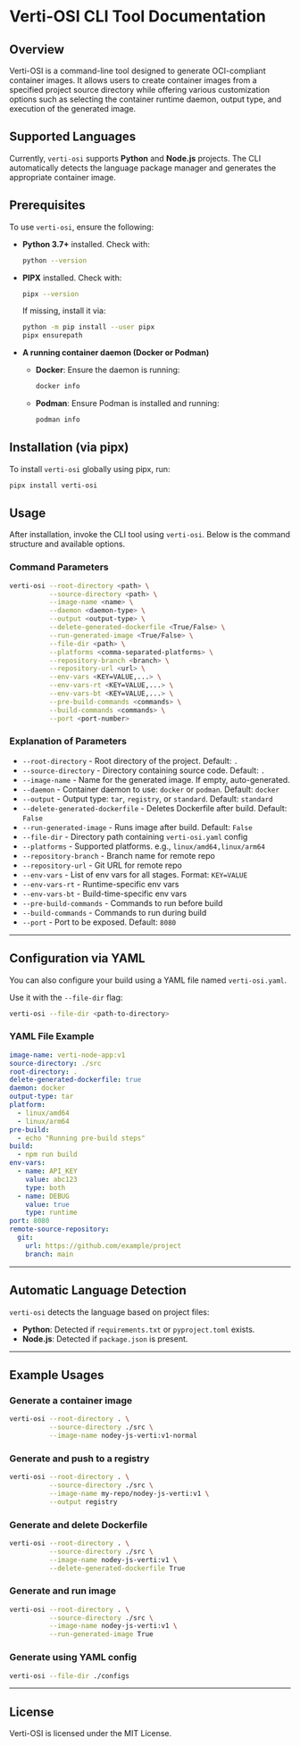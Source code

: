 # Verti-OSI CLI Tool Documentation

## Overview

Verti-OSI is a command-line tool designed to generate OCI-compliant container images. It allows users to create container images from a specified project source directory while offering various customization options such as selecting the container runtime daemon, output type, and execution of the generated image.

## Supported Languages

Currently, `verti-osi` supports **Python** and **Node.js** projects. The CLI automatically detects the language package manager and generates the appropriate container image.

## Prerequisites

To use `verti-osi`, ensure the following:

- **Python 3.7+** installed. Check with:
  ```sh
  python --version
  ```

- **PIPX** installed. Check with:
  ```sh
  pipx --version
  ```
  If missing, install it via:
  ```sh
  python -m pip install --user pipx
  pipx ensurepath
  ```

- **A running container daemon (Docker or Podman)**  
  - **Docker**: Ensure the daemon is running:
    ```sh
    docker info
    ```
  - **Podman**: Ensure Podman is installed and running:
    ```sh
    podman info
    ```

## Installation (via pipx)

To install `verti-osi` globally using pipx, run:

```sh
pipx install verti-osi
```

## Usage

After installation, invoke the CLI tool using `verti-osi`. Below is the command structure and available options.

### Command Parameters

```sh
verti-osi --root-directory <path> \
          --source-directory <path> \
          --image-name <name> \
          --daemon <daemon-type> \
          --output <output-type> \
          --delete-generated-dockerfile <True/False> \
          --run-generated-image <True/False> \
          --file-dir <path> \
          --platforms <comma-separated-platforms> \
          --repository-branch <branch> \
          --repository-url <url> \
          --env-vars <KEY=VALUE,...> \
          --env-vars-rt <KEY=VALUE,...> \
          --env-vars-bt <KEY=VALUE,...> \
          --pre-build-commands <commands> \
          --build-commands <commands> \
          --port <port-number>
```

### Explanation of Parameters

- `--root-directory` - Root directory of the project. Default: `.`
- `--source-directory` - Directory containing source code. Default: `.`
- `--image-name` - Name for the generated image. If empty, auto-generated.
- `--daemon` - Container daemon to use: `docker` or `podman`. Default: `docker`
- `--output` - Output type: `tar`, `registry`, or `standard`. Default: `standard`
- `--delete-generated-dockerfile` - Deletes Dockerfile after build. Default: `False`
- `--run-generated-image` - Runs image after build. Default: `False`
- `--file-dir` - Directory path containing `verti-osi.yaml` config
- `--platforms` - Supported platforms. e.g., `linux/amd64,linux/arm64`
- `--repository-branch` - Branch name for remote repo
- `--repository-url` - Git URL for remote repo
- `--env-vars` - List of env vars for all stages. Format: `KEY=VALUE`
- `--env-vars-rt` - Runtime-specific env vars
- `--env-vars-bt` - Build-time-specific env vars
- `--pre-build-commands` - Commands to run before build
- `--build-commands` - Commands to run during build
- `--port` - Port to be exposed. Default: `8080`

---

## Configuration via YAML

You can also configure your build using a YAML file named `verti-osi.yaml`.

Use it with the `--file-dir` flag:

```sh
verti-osi --file-dir <path-to-directory>
```

### YAML File Example

```yaml
image-name: verti-node-app:v1
source-directory: ./src
root-directory: .
delete-generated-dockerfile: true
daemon: docker
output-type: tar
platform:
  - linux/amd64
  - linux/arm64
pre-build:
  - echo "Running pre-build steps"
build:
  - npm run build
env-vars:
  - name: API_KEY
    value: abc123
    type: both
  - name: DEBUG
    value: true
    type: runtime
port: 8080
remote-source-repository:
  git:
    url: https://github.com/example/project
    branch: main
```

---

## Automatic Language Detection

`verti-osi` detects the language based on project files:

- **Python**: Detected if `requirements.txt` or `pyproject.toml` exists.
- **Node.js**: Detected if `package.json` is present.

---

## Example Usages

### Generate a container image

```sh
verti-osi --root-directory . \
          --source-directory ./src \
          --image-name nodey-js-verti:v1-normal
```

### Generate and push to a registry

```sh
verti-osi --root-directory . \
          --source-directory ./src \
          --image-name my-repo/nodey-js-verti:v1 \
          --output registry
```

### Generate and delete Dockerfile

```sh
verti-osi --root-directory . \
          --source-directory ./src \
          --image-name nodey-js-verti:v1 \
          --delete-generated-dockerfile True
```

### Generate and run image

```sh
verti-osi --root-directory . \
          --source-directory ./src \
          --image-name nodey-js-verti:v1 \
          --run-generated-image True
```

### Generate using YAML config

```sh
verti-osi --file-dir ./configs
```

---

## License

Verti-OSI is licensed under the MIT License.
